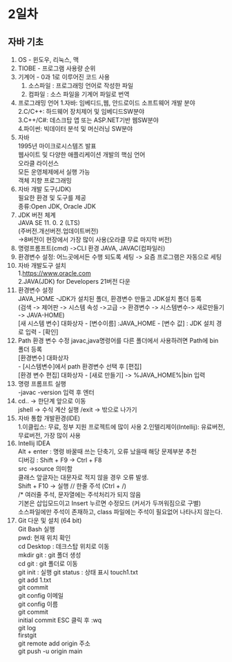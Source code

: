 # 2일차

## 자바 기초    
1. OS - 윈도우, 리눅스, 맥
2. TIOBE - 프로그램 사용량 순위
3. 기계어 - 0과 1로 이루어진 코드 사용  
   1. 소스파일 : 프로그래밍 언어로 작성한 파일
   2. 컴파일 : 소스 파일을 기계어 파일로 번역
4. 프로그래밍 언어
    1.자바: 임베디드,웹, 안드로이드 소프트웨어 개발 분야  
    2.C/C++: 하드웨어 장치제어 및 임베디드SW분야  
    3.C++/C#: 데스크탑 앱 또는 ASP.NET기반 웹SW분야  
    4.파이썬: 빅데이터 분석 및 머신러닝 SW분야  
5. 자바  
   1995년 마이크로시스템즈 발표  
    웹사이트 및 다양한 애플리케이션 개발의 핵심 언어  
    오라클 라이선스  
    모든 운영체제에서 실행 가능  
    객체 지향 프로그래밍  
6. 자바 개발 도구(JDK)  
    필요한 환경 및 도구를 제공  
    종류:Open JDK, Oracle JDK   
7. JDK 버전 체계  
   JAVA SE  11.  0.  2 (LTS)  
   (주버전.개선버전.업데이트버전)  
   ->8버전이 현장에서 가장 많이 사용(오라클 무료 마지막 버전)
8. 명령프롬프트(cmd) ->CLI 환경
   JAVA, JAVAC(컴파일러)
9. 환경변수 설정: 어느곳에서든 수행 되도록 세팅 -> 요즘 프로그램은 자동으로 세팅
10. 자바 개발도구 설치  
    1.https://www.oracle.com  
    2.JAVA(JDK) for Developers 21버전 다운  
11. 환경변수 설정  
    JAVA_HOME -JDK가 설치된 폴더, 환경변수 만들고 JDK설치 폴더 등록  
    (검색 -> 제어판 -> 시스템 속성 ->고급 -> 환경변수 -> 시스템변수-> 새로만들기 -> JAVA-HOME)  
    [새 시스템 변수] 대화상자
        - [변수이름] :JAVA_HOME
        - [변수 값] : JDK 설치 경로 입력
        - [확인]
12. Path 환경 변수 수정
    javac,java명령어를 다른 폴더에서 사용하려면 Path에 bin 폴더 등록  
    [환경변수] 대화상자  
        - [시스템변수]에서 path 환경변수 선택 후 [편집]    
    [환경 변수 편집] 대화상자 
        - [새로 만들기] -> %JAVA_HOME%|bin 입력  
13. 명령 프롬프트 실행  
    -javac -version 입력 후 엔터
14. cd..   -> 한단계 앞으로 이동  
    jshell -> 수식 계산 실행 
    /exit  -> 밖으로 나가기
15. 자바 통합 개발환경(IDE)  
    1.이클립스: 무료, 정부 지원 프로젝트에 많이 사용
    2.인텔리제이(Intellij): 유료버전, 무료버전, 가장 많이 사용  
16. Intellij IDEA   
    Alt + enter : 명령 바꿀때 쓰는 단축기, 오류 났을때 해당 문제부분 추천  
    디버깅 : Shift + F9 -> Ctrl + F8  
    src ->source 의미함  
    클래스 앞글자는 대문자로 적지 않을 경우 오류 발생.  
    Shift + F10 -> 실행
    // 한줄 주석 (Ctrl + /)  
    /* 여러줄 주석, 문자열에는 주석처리가 되지 않음  
    기본은 삽입모드이고 Insert 누르면 수정모드 (커서가 두꺼워짐으로 구별)  
    소스파일에만 주석이 존재하고, class 파일에는 주석이 필요없어 나타나지 않는다.  
17. Git 다운 및 설치 (64 bit)  
    Git Bash 실행  
    pwd: 현재 위치 확인  
    cd Desktop : 데크스탑 위치로 이동  
    mkdir git : git 폴더 생성  
    cd git : git 폴더로 이동  
    git init :  실행
    git status : 상태 표시
    touch1.txt  
    git add 1.txt  
    git commit  
    git config 이메일  
    git config 이름  
    git commit  
    initial commit 
    ESC 클릭 후 :wq  
    git log  
    firstgit  
    git remote add origin 주소  
    git push -u origin main
    